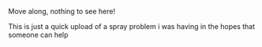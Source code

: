 Move along, nothing to see here!

This is just a quick upload of a spray problem i was having in the hopes that someone can help
